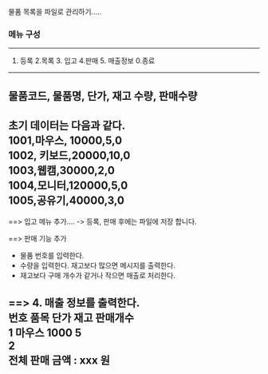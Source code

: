 

물품 목록을 파일로 관리하기.....

### 메뉴 구성 
---------------------------------------------------------
1. 등록  2.목록  3. 입고  4.판매  5. 매출정보  0.종료
---------------------------------------------------------

물품코드, 물품명, 단가, 재고 수량, 판매수량
--------------------------------------------------------
초기 데이터는 다음과 같다.    
1001,마우스, 10000,5,0    
1002, 키보드,20000,10,0    
1003,웹캠,30000,2,0    
1004,모니터,120000,5,0    
1005,공유기,40000,3,0    
------------------------------------------------------
==> 입고 메뉴 추가....
-> 등록, 판매 후에는 파일에 저장 합니다.

==> 판매 기능 추가
   - 물품 번호를 입력한다.
   - 수량을 입력한다. 재고보다 많으면 메시지를 출력한다.
   - 재고보다 구매 개수가 같거나 작으면 매출로 처리한다.

==> 4. 매출 정보를 출력한다.    
 번호   품목   단가   재고   판매개수    
 1    마우스   1000   5    
 2     
전체 판매 금액 :   xxx 원     
--------------------------------------------------------
